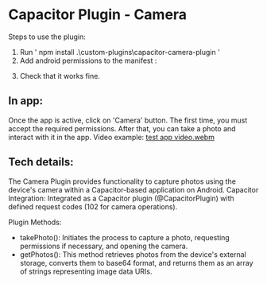 # Capacitor Plugin - Camera
Steps to use the plugin:
1) Run ' npm install .\custom-plugins\capacitor-camera-plugin '
2) Add android permissions to the manifest : <uses-permission android:name="android.permission.CAMERA"/>
  <uses-permission android:name="android.permission.READ_EXTERNAL_STORAGE" />
  <uses-permission android:name="android.permission.WRITE_EXTERNAL_STORAGE" />

3) Check that it works fine.


## In app:
Once the app is active, click on 'Camera' button. The first time, you must accept the required permissions.
After that, you can take a photo and interact with it in the app.
Video example: 
[test app video.webm](https://github.com/user-attachments/assets/260e59a5-6785-4c70-8d06-c6a5c7bc74d0)



## Tech details:
The Camera Plugin provides functionality to capture photos using the device's camera within a Capacitor-based application on Android.
Capacitor Integration: Integrated as a Capacitor plugin (@CapacitorPlugin) with defined request codes (102 for camera operations).

Plugin Methods:
- takePhoto(): Initiates the process to capture a photo, requesting permissions if necessary, and opening the camera.
- getPhotos(): This method retrieves photos from the device's external storage, converts them to base64 format, and returns them as an array of strings representing image data URIs.
